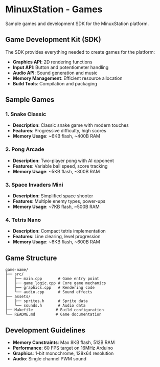 # MinuxStation - Games

Sample games and development SDK for the MinuxStation platform.

## Game Development Kit (SDK)

The SDK provides everything needed to create games for the platform:

- **Graphics API**: 2D rendering functions
- **Input API**: Button and potentiometer handling
- **Audio API**: Sound generation and music
- **Memory Management**: Efficient resource allocation
- **Build Tools**: Compilation and packaging

## Sample Games

### 1. Snake Classic
- **Description**: Classic snake game with modern touches
- **Features**: Progressive difficulty, high scores
- **Memory Usage**: ~6KB flash, ~400B RAM

### 2. Pong Arcade
- **Description**: Two-player pong with AI opponent
- **Features**: Variable ball speed, score tracking
- **Memory Usage**: ~5KB flash, ~300B RAM

### 3. Space Invaders Mini
- **Description**: Simplified space shooter
- **Features**: Multiple enemy types, power-ups
- **Memory Usage**: ~7KB flash, ~500B RAM

### 4. Tetris Nano
- **Description**: Compact tetris implementation
- **Features**: Line clearing, level progression
- **Memory Usage**: ~8KB flash, ~600B RAM

## Game Structure

```
game-name/
├── src/
│   ├── main.cpp       # Game entry point
│   ├── game_logic.cpp # Core game mechanics
│   ├── graphics.cpp   # Rendering code
│   └── audio.cpp      # Sound effects
├── assets/
│   ├── sprites.h      # Sprite data
│   └── sounds.h       # Audio data
├── Makefile          # Build configuration
└── README.md         # Game documentation
```

## Development Guidelines

- **Memory Constraints**: Max 8KB flash, 512B RAM
- **Performance**: 60 FPS target on 16MHz Arduino
- **Graphics**: 1-bit monochrome, 128x64 resolution
- **Audio**: Single channel PWM sound